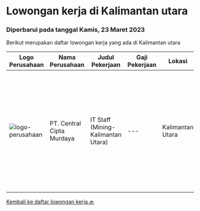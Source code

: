 
  # Lowongan kerja di Kalimantan utara

  ### Diperbarui pada tanggal Kamis, 23 Maret 2023

  Berikut merupakan daftar lowongan kerja yang ada di Kalimantan utara

  |Logo Perusahaan | Nama Perusahaan | Judul Pekerjaan | Gaji Pekerjaan | Lokasi | Deskripsi | Tanggal diunggah | Pranala |
  | -------------- | --------------- | --------------- | --------- | --------- | -------------- | ------- | ----------- |
  |![logo-perusahaan](https://image-service-cdn.seek.com.au/eeb66a83615e77e2f0658052312ccd3a7381bee7/ee4dce1061f3f616224767ad58cb2fc751b8d2dc)|PT. Central Cipta Murdaya|IT Staff (Mining-Kalimantan Utara)|---|Kalimantan Utara|Requirement : Candidate must posses at least bachelor’s degree in Computer Science / Information Technology or equivalent with minimum GPA 3.00 of...|Senin, 20 Maret 2023|https://www.jobstreet.co.id/id/job/it-staff-mining-kalimantan-utara-4267896?token=0~45f2d86e-c003-488b-b092-75f3236517d9&sectionRank=1&jobId=jobstreet-id-job-4267896|


  [Kembali ke daftar lowongan kerja 🔙](../README.md#daftar-lowongan-kerja)
  